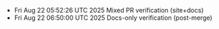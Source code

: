 - Fri Aug 22 05:52:26 UTC 2025 Mixed PR verification (site+docs)
- Fri Aug 22 06:50:00 UTC 2025 Docs-only verification (post-merge)
